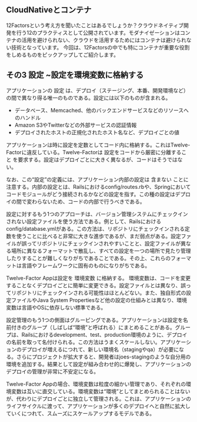 ## CloudNativeとコンテナ
12Factorsという考え方を聞いたことはあるでしょうか？クラウドネイティブ開発を行う12のプラクティスとして公開されています。モダナイゼーションはコンテナの活用を避けられない、クラウドを活用するためにはコンテナは避けられない技術となっています。
今回は、12Factorsの中でも特にコンテナが重要な役割をしめるものをピックアップしてご紹介します。


## その3 設定 ~設定を環境変数に格納する

アプリケーションの 設定 は、デプロイ（ステージング、本番、開発環境など）の間で異なり得る唯一のものである。設定には以下のものが含まれる。  

- データベース、Memcached、他のバックエンドサービスなどのリソースへのハンドル
- Amazon S3やTwitterなどの外部サービスの認証情報
- デプロイされたホストの正規化されたホスト名など、デプロイごとの値

アプリケーションは時に設定を定数としてコード内に格納する。これはTwelve-Factorに違反している。Twelve-Factorは 設定をコードから厳密に分離すること を要求する。設定はデプロイごとに大きく異なるが、コードはそうではない。
  

なお、この“設定”の定義には、アプリケーション内部の設定は 含まない ことに注意する。内部の設定とは、Railsにおけるconfig/routes.rbや、Springにおいてコードモジュールがどう接続されるかなどの設定を指す。この種の設定はデプロイの間で変わらないため、コードの内部で行うべきである。
  
設定に対するもう1つのアプローチは、バージョン管理システムにチェックインされない設定ファイルを使う方法である。例として、Railsにおけるconfig/database.ymlがある。この方法は、リポジトリにチェックインされる定数を使うことに比べると非常に大きな進歩であるが、まだ弱点がある。設定ファイルが誤ってリポジトリにチェックインされやすいことと、設定ファイルが異なる場所に異なるフォーマットで散乱し、すべての設定を一つの場所で見たり管理したりすることが難しくなりがちであることである。その上、これらのフォーマットは言語やフレームワークに固有のものになりがちである。
  
Twelve-Factor Appは設定を 環境変数 に格納する。 環境変数は、コードを変更することなくデプロイごとに簡単に変更できる。設定ファイルとは異なり、誤ってリポジトリにチェックインされる可能性はほとんどない。また、独自形式の設定ファイルやJava System Propertiesなど他の設定の仕組みとは異なり、環境変数は言語やOSに依存しない標準である。
  
設定管理のもう1つの側面はグルーピングである。アプリケーションは設定を名前付きのグループ（しばしば“環境”と呼ばれる）にまとめることがある。グループは、Railsにおけるdevelopment、test、production環境のように、デプロイの名前を取って名付けられる。この方法はうまくスケールしない。アプリケーションのデプロイが増えるにつれて、新しい環境名（stagingやqa）が必要になる。さらにプロジェクトが拡大すると、開発者はjoes-stagingのような自分用の環境を追加する。結果として設定が組み合わせ的に爆発し、アプリケーションのデプロイの管理が非常に不安定になる。

Twelve-Factor Appの場合、環境変数は粒度の細かい管理であり、それぞれの環境変数は互いに直交している。環境変数は“環境”としてまとめられることはないが、代わりにデプロイごとに独立して管理される。これは、アプリケーションのライフサイクルに渡って、アプリケーションが多くのデプロイへと自然に拡大していくにつれて、スムーズにスケールアップするモデルである。

